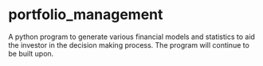 # portfolio_management
A python program to generate various financial models and statistics to aid the investor in the decision making process. The program will continue to be built upon.
